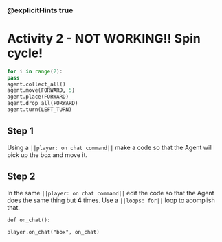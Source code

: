 ### @explicitHints true

# Activity 2 - NOT WORKING!! Spin cycle!

```python
for i in range(2):
pass
agent.collect_all()
agent.move(FORWARD, 5)
agent.place(FORWARD)
agent.drop_all(FORWARD)
agent.turn(LEFT_TURN)
```

## Step 1
Using a `||player: on chat command||` make a code so that the Agent will pick up the box and move it.

## Step 2
In the same `||player: on chat command||` edit the code so that the Agent does the same thing but **4** times. Use a `||loops: for||` loop to acomplish that.


```template
def on_chat():

player.on_chat("box", on_chat)
``` 